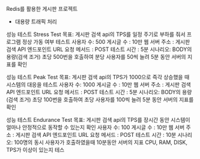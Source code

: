 Redis를 활용한 게시판 프로젝트
 - 대용량 트래픽 처리

성능 테스트 Stress Test
목표: 게시판 검색 api의 TPS를 일정 주기로 부하를 줘서 프로그램 정상 가동 여부 테스트
사용자 수: 500
게시글 수 : 10만
웹 서버 주소 : 게시판 검색 API 엔드포인트 URL
요청 메서드 : POST
테스트 시간 : 5분
시나리오: 
BODY의 용량(검색 조거) 초당 500번을 호출하여 분당 사용자를 50씩 늘려 5분 동안 서버의 지표를 확인

성능 테스트 Peak Test
목표: 게시판 검색 api의 TPS가 1000으로 즉각 상승했을 때 시스템의 대응을 테스트
사용자 수: 1000
게시글 수 : 10만
웹 서버 주소 : 게시판 검색 API 엔드포인트 URL
요청 메서드 : POST
테스트 시간 : 5분
시나리오: 
BODY의 용량(검색 조거) 초당 100번을 호출하여 초당 사용자를 100씩 늘려 5분 동안 서버의 지표를 확인

성능 테스트 Endurance Test
목표: 게시판 검색 api의 TPS를 장시간 동안 시스템이 얼마나 안정적으로 동작할 수 있는지 확인
사용자 수: 100
게시글 수 : 10만
웹 서버 주소 : 게시판 검색 API 엔드포인트 URL
요청 메서드 : POST
테스트 시간 : 10분
시나리오: 
100명의 동시 사용자가 호출하였을때 10분동안 서버의 지표 CPU, RAM, DISK, TPS가 이상이 있는지 테스
